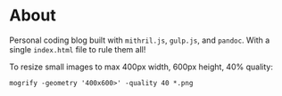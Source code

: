 # About

Personal coding blog built with `mithril.js`, `gulp.js`, and `pandoc`. With a single `index.html` file to rule them all!

To resize small images to max 400px width, 600px height, 40% quality:

`mogrify -geometry '400x600>' -quality 40 *.png`
